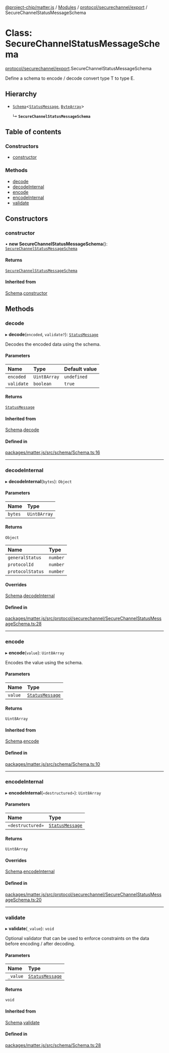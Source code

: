 [@project-chip/matter.js](../README.md) / [Modules](../modules.md) / [protocol/securechannel/export](../modules/protocol_securechannel_export.md) / SecureChannelStatusMessageSchema

# Class: SecureChannelStatusMessageSchema

[protocol/securechannel/export](../modules/protocol_securechannel_export.md).SecureChannelStatusMessageSchema

Define a schema to encode / decode convert type T to type E.

## Hierarchy

- [`Schema`](schema_export.Schema.md)\<[`StatusMessage`](../modules/protocol_securechannel_export.md#statusmessage), [`ByteArray`](../modules/util_export.md#bytearray)\>

  ↳ **`SecureChannelStatusMessageSchema`**

## Table of contents

### Constructors

- [constructor](protocol_securechannel_export.SecureChannelStatusMessageSchema.md#constructor)

### Methods

- [decode](protocol_securechannel_export.SecureChannelStatusMessageSchema.md#decode)
- [decodeInternal](protocol_securechannel_export.SecureChannelStatusMessageSchema.md#decodeinternal)
- [encode](protocol_securechannel_export.SecureChannelStatusMessageSchema.md#encode)
- [encodeInternal](protocol_securechannel_export.SecureChannelStatusMessageSchema.md#encodeinternal)
- [validate](protocol_securechannel_export.SecureChannelStatusMessageSchema.md#validate)

## Constructors

### constructor

• **new SecureChannelStatusMessageSchema**(): [`SecureChannelStatusMessageSchema`](protocol_securechannel_export.SecureChannelStatusMessageSchema.md)

#### Returns

[`SecureChannelStatusMessageSchema`](protocol_securechannel_export.SecureChannelStatusMessageSchema.md)

#### Inherited from

[Schema](schema_export.Schema.md).[constructor](schema_export.Schema.md#constructor)

## Methods

### decode

▸ **decode**(`encoded`, `validate?`): [`StatusMessage`](../modules/protocol_securechannel_export.md#statusmessage)

Decodes the encoded data using the schema.

#### Parameters

| Name | Type | Default value |
| :------ | :------ | :------ |
| `encoded` | `Uint8Array` | `undefined` |
| `validate` | `boolean` | `true` |

#### Returns

[`StatusMessage`](../modules/protocol_securechannel_export.md#statusmessage)

#### Inherited from

[Schema](schema_export.Schema.md).[decode](schema_export.Schema.md#decode)

#### Defined in

[packages/matter.js/src/schema/Schema.ts:16](https://github.com/project-chip/matter.js/blob/904d0c9b952b91f28a21803759c5e5c66ee4d272/packages/matter.js/src/schema/Schema.ts#L16)

___

### decodeInternal

▸ **decodeInternal**(`bytes`): `Object`

#### Parameters

| Name | Type |
| :------ | :------ |
| `bytes` | `Uint8Array` |

#### Returns

`Object`

| Name | Type |
| :------ | :------ |
| `generalStatus` | `number` |
| `protocolId` | `number` |
| `protocolStatus` | `number` |

#### Overrides

[Schema](schema_export.Schema.md).[decodeInternal](schema_export.Schema.md#decodeinternal)

#### Defined in

[packages/matter.js/src/protocol/securechannel/SecureChannelStatusMessageSchema.ts:28](https://github.com/project-chip/matter.js/blob/904d0c9b952b91f28a21803759c5e5c66ee4d272/packages/matter.js/src/protocol/securechannel/SecureChannelStatusMessageSchema.ts#L28)

___

### encode

▸ **encode**(`value`): `Uint8Array`

Encodes the value using the schema.

#### Parameters

| Name | Type |
| :------ | :------ |
| `value` | [`StatusMessage`](../modules/protocol_securechannel_export.md#statusmessage) |

#### Returns

`Uint8Array`

#### Inherited from

[Schema](schema_export.Schema.md).[encode](schema_export.Schema.md#encode)

#### Defined in

[packages/matter.js/src/schema/Schema.ts:10](https://github.com/project-chip/matter.js/blob/904d0c9b952b91f28a21803759c5e5c66ee4d272/packages/matter.js/src/schema/Schema.ts#L10)

___

### encodeInternal

▸ **encodeInternal**(`«destructured»`): `Uint8Array`

#### Parameters

| Name | Type |
| :------ | :------ |
| `«destructured»` | [`StatusMessage`](../modules/protocol_securechannel_export.md#statusmessage) |

#### Returns

`Uint8Array`

#### Overrides

[Schema](schema_export.Schema.md).[encodeInternal](schema_export.Schema.md#encodeinternal)

#### Defined in

[packages/matter.js/src/protocol/securechannel/SecureChannelStatusMessageSchema.ts:20](https://github.com/project-chip/matter.js/blob/904d0c9b952b91f28a21803759c5e5c66ee4d272/packages/matter.js/src/protocol/securechannel/SecureChannelStatusMessageSchema.ts#L20)

___

### validate

▸ **validate**(`_value`): `void`

Optional validator that can be used to enforce constraints on the data before encoding / after decoding.

#### Parameters

| Name | Type |
| :------ | :------ |
| `_value` | [`StatusMessage`](../modules/protocol_securechannel_export.md#statusmessage) |

#### Returns

`void`

#### Inherited from

[Schema](schema_export.Schema.md).[validate](schema_export.Schema.md#validate)

#### Defined in

[packages/matter.js/src/schema/Schema.ts:28](https://github.com/project-chip/matter.js/blob/904d0c9b952b91f28a21803759c5e5c66ee4d272/packages/matter.js/src/schema/Schema.ts#L28)
